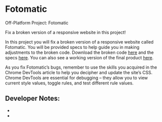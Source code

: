 # Fotomatic
Off-Platform Project: Fotomatic

Fix a broken version of a responsive website in this project!

In this project you will fix a broken version of a responsive website called Fotomatic. You will be provided specs to help guide you in making adjustments to the broken code. Download the broken code [here](https://content.codecademy.com/courses/freelance-1/capstone-1/capstone_fotomatic_start.zip?_gl=1*8539s1*_ga*MDU4NzMzMDI1Ny4xNjU3NDc5NTEw*_ga_3LRZM6TM9L*MTY3NTI2NjI1OS43Mi4xLjE2NzUyNzA5ODUuNjAuMC4w) and the specs [here](https://content.codecademy.com/courses/freelance-1/capstone-1/specs/fotomatic_spec_landing_v2.png?_gl=1*ufns5w*_ga*MDU4NzMzMDI1Ny4xNjU3NDc5NTEw*_ga_3LRZM6TM9L*MTY3NTI2NjI1OS43Mi4xLjE2NzUyNzA5ODUuNjAuMC4w). You can also see a working version of the final product [here](https://content.codecademy.com/courses/freelance-1/capstone-1/solution/index.html?_gl=1*ufns5w*_ga*MDU4NzMzMDI1Ny4xNjU3NDc5NTEw*_ga_3LRZM6TM9L*MTY3NTI2NjI1OS43Mi4xLjE2NzUyNzA5ODUuNjAuMC4w).

As you fix Fotomatic’s bugs, remember to use the skills you acquired in the Chrome DevTools article to help you decipher and update the site’s CSS. Chrome DevTools are essential for debugging – they allow you to view current style values, toggle rules, and test different rule values.

## Developer Notes:

*

*

